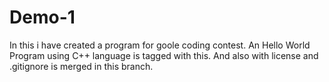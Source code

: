 # Demo-1
In this i have created a program for goole coding contest. 
An Hello World Program using C++ language is tagged with this.
And also with license and .gitignore is merged in this branch.
